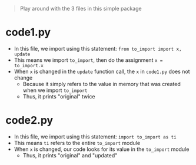> Play around with the 3 files in this simple package

# code1.py
- In this file, we import using this statement: `from to_import import x, update`
- This means we import `to_import`, then do the assignment `x = to_import.x`
- When `x` is changed in the `update` function call, the `x` in `code1.py` does not change
    - Because it simply refers to the value in memory that was created when we import `to_import`
    - Thus, it prints "original" twice

# code2.py
- In this file, we import using this statement: `import to_import as ti`
- This means `ti` refers to the entire `to_import` module
- When `x` is changed, our code looks for its value in the `to_import` module
    - Thus, it prints "original" and "updated"
